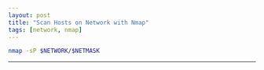 ```yaml
---
layout: post
title: "Scan Hosts on Network with Nmap"
tags: [network, nmap]
---
```


```bash
nmap -sP $NETWORK/$NETMASK
```

---
